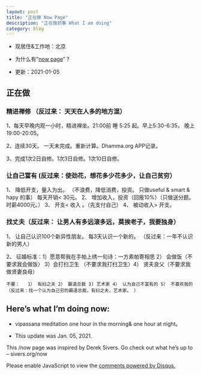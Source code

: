 ```yaml
---
layout: post
title: "正在做 Now Page"
description: "正在做的事 What I am doing"
category: blog
---
```

- 现居住&工作地：北京

- 为什么有“[now page](http://nownownow.com/about)”？

- 更新：2021-01-05


## 正在做

### 精进禅修 （反过来： 天天在人多的地方混）

1、每天早晚内观一小时，精进禅坐。21:00前 睡 5:25 起。早上5:30-6:35， 晚上 19:00-20:05。

2、连续30天。 一天未完成。重新计算。Dhamma.org APP记录。

3、完成1次2日自修。1次3日自修。1次10日自修。 

### 让自己富有 (反过来：使劲花，想花多少花多少，让自己贫穷）

1、 降低开支，量入为出。 （不浪费，降低消费，投资。 只做useful & smart & hapy 的事） 每天开销< 30元。 
2、 增加收入，投资（回报10%）（只做送分题。时薪4000元。）
3、 开支< 收入 。（先支付自己）
4、 被动收入> 开支。 

### 找丈夫（反过来： 让男人有多远滚多远，莫挨老子，我要独身）

1、 让自己认识100个新异性朋友。  每3天认识一个新的。 （反过来：一年不认识新的男人）

2、 征婚标准：1）愿意帮我在手帕上绣一句诗：一方素帕寄相思  2） 会做饭（不要求我会做饭）  3）会打扫卫生 （不要求我打扫卫生）4） 贤夫良父（不要求我做贤妻良母）

    不要：   1） 有妇之夫 2） 霸道总裁 3) 艺术家 4） 认为自己不富有的 5） 不喜欢我的
    （反过来：找一个认为自己穷的霸道总裁，有妇之夫，艺术家。 ）

## Here’s what I’m doing now:

- vipassana meditation one hour in the morning& one hour at night。




- This update was Jan. 05, 2021.

This /now page was inspired by Derek Sivers. Go check out what he’s up to – sivers.org/now 


<div id="disqus_thread"></div>
<script>

/**
*  RECOMMENDED CONFIGURATION VARIABLES: EDIT AND UNCOMMENT THE SECTION BELOW TO INSERT DYNAMIC VALUES FROM YOUR PLATFORM OR CMS.
*  LEARN WHY DEFINING THESE VARIABLES IS IMPORTANT: https://disqus.com/admin/universalcode/#configuration-variables*/
/*
var disqus_config = function () {
this.page.url = https://violettianjie.github.io;  // Replace PAGE_URL with your page's canonical URL variable
this.page.identifier = https://violettianjie.github.io; // Replace PAGE_IDENTIFIER with your page's unique identifier variable
};
*/
(function() { // DON'T EDIT BELOW THIS LINE
var d = document, s = d.createElement('script');
s.src = 'https://https-violettianjie-github-io-1.disqus.com/embed.js';
s.setAttribute('data-timestamp', +new Date());
(d.head || d.body).appendChild(s);
})();
</script>
<noscript>Please enable JavaScript to view the <a href="https://disqus.com/?ref_noscript">comments powered by Disqus.</a></noscript>


